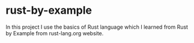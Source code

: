 # rust-by-example
In this project I use the basics of Rust language which I learned from Rust by Example from rust-lang.org website.

